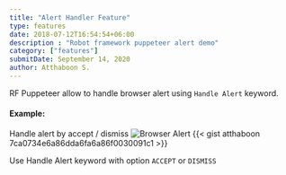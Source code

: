 ```yaml
---
title: "Alert Handler Feature"
type: features
date: 2018-07-12T16:54:54+06:00
description : "Robot framework puppeteer alert demo"
category: ["features"]
submitDate: September 14, 2020
author: Atthaboon S.
---
```

RF Puppeteer allow to handle browser alert using `Handle Alert` keyword.

#### Example: 
Handle alert by accept / dismiss
![Browser Alert](/images/features/handler-alert-feature/window-alert.jpg)
{{< gist atthaboon 7ca0734e6a86dda6fa6a86f0030091c1 >}}

Use Handle Alert keyword with option `ACCEPT` or `DISMISS`
